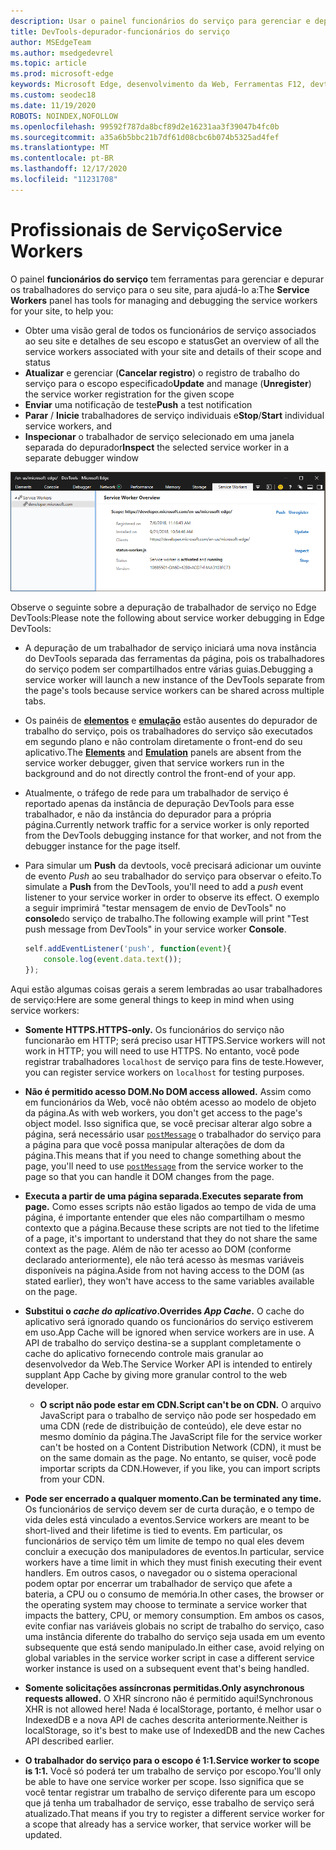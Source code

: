 ```yaml
---
description: Usar o painel funcionários do serviço para gerenciar e depurar seus trabalhadores de serviço
title: DevTools-depurador-funcionários do serviço
author: MSEdgeTeam
ms.author: msedgedevrel
ms.topic: article
ms.prod: microsoft-edge
keywords: Microsoft Edge, desenvolvimento da Web, Ferramentas F12, devtools, depurador, depuração, PWA, trabalho do serviço, API do cache
ms.custom: seodec18
ms.date: 11/19/2020
ROBOTS: NOINDEX,NOFOLLOW
ms.openlocfilehash: 99592f787da8bcf89d2e16231aa3f39047b4fc0b
ms.sourcegitcommit: a35a6b5bbc21b7df61d08cbc6b074b5325ad4fef
ms.translationtype: MT
ms.contentlocale: pt-BR
ms.lasthandoff: 12/17/2020
ms.locfileid: "11231708"
---
```

# <span data-ttu-id="4dfae-104">Profissionais de Serviço</span><span class="sxs-lookup"><span data-stu-id="4dfae-104">Service Workers</span></span>

<span data-ttu-id="4dfae-105">O painel **funcionários do serviço** tem ferramentas para gerenciar e depurar os trabalhadores do serviço para o seu site, para ajudá-lo a:</span><span class="sxs-lookup"><span data-stu-id="4dfae-105">The **Service Workers** panel has tools for managing and debugging the service workers for your site, to help you:</span></span>

 - <span data-ttu-id="4dfae-106">Obter uma visão geral de todos os funcionários de serviço associados ao seu site e detalhes de seu escopo e status</span><span class="sxs-lookup"><span data-stu-id="4dfae-106">Get an overview of all the service workers associated with your site and details of their scope and status</span></span>
 - <span data-ttu-id="4dfae-107">**Atualizar** e gerenciar (**Cancelar registro**) o registro de trabalho do serviço para o escopo especificado</span><span class="sxs-lookup"><span data-stu-id="4dfae-107">**Update** and manage (**Unregister**) the service worker registration for the given scope</span></span>
 - <span data-ttu-id="4dfae-108">**Enviar** uma notificação de teste</span><span class="sxs-lookup"><span data-stu-id="4dfae-108">**Push** a test notification</span></span>
 - <span data-ttu-id="4dfae-109">**Parar** / **Inicie** trabalhadores de serviço individuais e</span><span class="sxs-lookup"><span data-stu-id="4dfae-109">**Stop**/**Start** individual service workers, and</span></span>
 - <span data-ttu-id="4dfae-110">**Inspecionar** o trabalhador de serviço selecionado em uma janela separada do depurador</span><span class="sxs-lookup"><span data-stu-id="4dfae-110">**Inspect** the selected service worker in a separate debugger window</span></span>

![Painel Visão geral do trabalhador do serviço](./media/service_worker.png)

<span data-ttu-id="4dfae-112">Observe o seguinte sobre a depuração de trabalhador de serviço no Edge DevTools:</span><span class="sxs-lookup"><span data-stu-id="4dfae-112">Please note the following about service worker debugging in Edge DevTools:</span></span>

 - <span data-ttu-id="4dfae-113">A depuração de um trabalhador de serviço iniciará uma nova instância do DevTools separada das ferramentas da página, pois os trabalhadores do serviço podem ser compartilhados entre várias guias.</span><span class="sxs-lookup"><span data-stu-id="4dfae-113">Debugging a service worker will launch a new instance of the  DevTools separate from the page's tools because service workers can be shared across multiple tabs.</span></span>
 - <span data-ttu-id="4dfae-114">Os painéis de [**elementos**](./elements.md) e [**emulação**](./emulation.md) estão ausentes do depurador de trabalho do serviço, pois os trabalhadores do serviço são executados em segundo plano e não controlam diretamente o front-end do seu aplicativo.</span><span class="sxs-lookup"><span data-stu-id="4dfae-114">The [**Elements**](./elements.md) and [**Emulation**](./emulation.md) panels are absent from the service worker debugger, given that service workers run in the background and do not directly control the front-end of your app.</span></span>
 - <span data-ttu-id="4dfae-115">Atualmente, o tráfego de rede para um trabalhador de serviço é reportado apenas da instância de depuração DevTools para esse trabalhador, e não da instância do depurador para a própria página.</span><span class="sxs-lookup"><span data-stu-id="4dfae-115">Currently network traffic for a service worker is only reported from the  DevTools debugging instance for that worker, and not from the debugger instance for the page itself.</span></span>
 - <span data-ttu-id="4dfae-116">Para simular um **Push** da devtools, você precisará adicionar um ouvinte de evento *Push* ao seu trabalhador do serviço para observar o efeito.</span><span class="sxs-lookup"><span data-stu-id="4dfae-116">To simulate a **Push** from the DevTools, you'll need to add a *push* event listener to your service worker in order to observe its effect.</span></span> <span data-ttu-id="4dfae-117">O exemplo a seguir imprimirá "testar mensagem de envio de DevTools" no **console**do serviço de trabalho.</span><span class="sxs-lookup"><span data-stu-id="4dfae-117">The following example will print "Test push message from DevTools" in your service worker **Console**.</span></span>

   ```JavaScript
   self.addEventListener('push', function(event){
       console.log(event.data.text());
   });
   ```

<span data-ttu-id="4dfae-118">Aqui estão algumas coisas gerais a serem lembradas ao usar trabalhadores de serviço:</span><span class="sxs-lookup"><span data-stu-id="4dfae-118">Here are some general things to keep in mind when using service workers:</span></span>

- **<span data-ttu-id="4dfae-119">Somente HTTPS.</span><span class="sxs-lookup"><span data-stu-id="4dfae-119">HTTPS-only.</span></span>** <span data-ttu-id="4dfae-120">Os funcionários do serviço não funcionarão em HTTP; será preciso usar HTTPS.</span><span class="sxs-lookup"><span data-stu-id="4dfae-120">Service workers will not work in HTTP; you will need to use HTTPS.</span></span> <span data-ttu-id="4dfae-121">No entanto, você pode registrar trabalhadores `localhost` de serviço para fins de teste.</span><span class="sxs-lookup"><span data-stu-id="4dfae-121">However, you can register service workers on `localhost` for testing purposes.</span></span>

- **<span data-ttu-id="4dfae-122">Não é permitido acesso DOM.</span><span class="sxs-lookup"><span data-stu-id="4dfae-122">No DOM access allowed.</span></span>** <span data-ttu-id="4dfae-123">Assim como em funcionários da Web, você não obtém acesso ao modelo de objeto da página.</span><span class="sxs-lookup"><span data-stu-id="4dfae-123">As with web workers, you don't get access to the page's object model.</span></span> <span data-ttu-id="4dfae-124">Isso significa que, se você precisar alterar algo sobre a página, será necessário usar [`postMessage`](https://developer.mozilla.org/docs/Web/API/Worker/postMessage) o trabalhador do serviço para a página para que você possa manipular alterações de dom da página.</span><span class="sxs-lookup"><span data-stu-id="4dfae-124">This means that if you need to change something about the page, you'll need to use [`postMessage`](https://developer.mozilla.org/docs/Web/API/Worker/postMessage) from the service worker to the page so that you can handle it DOM changes from the page.</span></span>

- **<span data-ttu-id="4dfae-125">Executa a partir de uma página separada.</span><span class="sxs-lookup"><span data-stu-id="4dfae-125">Executes separate from page.</span></span>** <span data-ttu-id="4dfae-126">Como esses scripts não estão ligados ao tempo de vida de uma página, é importante entender que eles não compartilham o mesmo contexto que a página.</span><span class="sxs-lookup"><span data-stu-id="4dfae-126">Because these scripts are not tied to the lifetime of a page, it's important to understand that they do not share the same context as the page.</span></span> <span data-ttu-id="4dfae-127">Além de não ter acesso ao DOM (conforme declarado anteriormente), ele não terá acesso às mesmas variáveis disponíveis na página.</span><span class="sxs-lookup"><span data-stu-id="4dfae-127">Aside from not having access to the DOM (as stated earlier), they won't have access to the same variables available on the page.</span></span>

- **<span data-ttu-id="4dfae-128">Substitui o *cache do aplicativo*.</span><span class="sxs-lookup"><span data-stu-id="4dfae-128">Overrides *App Cache*.</span></span>** <span data-ttu-id="4dfae-129">O cache do aplicativo será ignorado quando os funcionários do serviço estiverem em uso.</span><span class="sxs-lookup"><span data-stu-id="4dfae-129">App Cache will be ignored when service workers are in use.</span></span> <span data-ttu-id="4dfae-130">A API de trabalho do serviço destina-se a supplant completamente o cache do aplicativo fornecendo controle mais granular ao desenvolvedor da Web.</span><span class="sxs-lookup"><span data-stu-id="4dfae-130">The Service Worker API is intended to entirely supplant App Cache  by giving more granular control to the web developer.</span></span>

  - **<span data-ttu-id="4dfae-131">O script não pode estar em CDN.</span><span class="sxs-lookup"><span data-stu-id="4dfae-131">Script can't be on CDN.</span></span>** <span data-ttu-id="4dfae-132">O arquivo JavaScript para o trabalho de serviço não pode ser hospedado em uma CDN (rede de distribuição de conteúdo), ele deve estar no mesmo domínio da página.</span><span class="sxs-lookup"><span data-stu-id="4dfae-132">The JavaScript file for the service worker can't be hosted on a Content Distribution Network (CDN), it must be on the same domain as the page.</span></span> <span data-ttu-id="4dfae-133">No entanto, se quiser, você pode importar scripts da CDN.</span><span class="sxs-lookup"><span data-stu-id="4dfae-133">However, if you like, you can import scripts from your CDN.</span></span>

- **<span data-ttu-id="4dfae-134">Pode ser encerrado a qualquer momento.</span><span class="sxs-lookup"><span data-stu-id="4dfae-134">Can be terminated any time.</span></span>** <span data-ttu-id="4dfae-135">Os funcionários de serviço devem ser de curta duração, e o tempo de vida deles está vinculado a eventos.</span><span class="sxs-lookup"><span data-stu-id="4dfae-135">Service workers are meant to be short-lived and their lifetime is tied to events.</span></span> <span data-ttu-id="4dfae-136">Em particular, os funcionários de serviço têm um limite de tempo no qual eles devem concluir a execução dos manipuladores de eventos.</span><span class="sxs-lookup"><span data-stu-id="4dfae-136">In particular, service workers have a time limit in which they must finish executing their event handlers.</span></span> <span data-ttu-id="4dfae-137">Em outros casos, o navegador ou o sistema operacional podem optar por encerrar um trabalhador de serviço que afete a bateria, a CPU ou o consumo de memória.</span><span class="sxs-lookup"><span data-stu-id="4dfae-137">In other cases, the browser or the operating system may choose to terminate a service worker that impacts the battery, CPU, or memory consumption.</span></span> <span data-ttu-id="4dfae-138">Em ambos os casos, evite confiar nas variáveis globais no script de trabalho do serviço, caso uma instância diferente do trabalho do serviço seja usada em um evento subsequente que está sendo manipulado.</span><span class="sxs-lookup"><span data-stu-id="4dfae-138">In either case, avoid relying on global variables in the service worker script in case a different service worker instance is used on a subsequent event that's being handled.</span></span>

- **<span data-ttu-id="4dfae-139">Somente solicitações assíncronas permitidas.</span><span class="sxs-lookup"><span data-stu-id="4dfae-139">Only asynchronous requests allowed.</span></span>** <span data-ttu-id="4dfae-140">O XHR síncrono não é permitido aqui!</span><span class="sxs-lookup"><span data-stu-id="4dfae-140">Synchronous XHR is not allowed here!</span></span> <span data-ttu-id="4dfae-141">Nada é localStorage, portanto, é melhor usar o IndexedDB e a nova API de caches descrita anteriormente.</span><span class="sxs-lookup"><span data-stu-id="4dfae-141">Neither is localStorage, so it's best to make use of IndexedDB and the new Caches API described earlier.</span></span>

- **<span data-ttu-id="4dfae-142">O trabalhador do serviço para o escopo é 1:1.</span><span class="sxs-lookup"><span data-stu-id="4dfae-142">Service worker to scope is 1:1.</span></span>** <span data-ttu-id="4dfae-143">Você só poderá ter um trabalho de serviço por escopo.</span><span class="sxs-lookup"><span data-stu-id="4dfae-143">You'll only be able to have one service worker per scope.</span></span> <span data-ttu-id="4dfae-144">Isso significa que se você tentar registrar um trabalho de serviço diferente para um escopo que já tenha um trabalhador de serviço, esse trabalho de serviço será atualizado.</span><span class="sxs-lookup"><span data-stu-id="4dfae-144">That means if you try to register a different service worker for a scope that already has a service worker, that service worker will be updated.</span></span>
